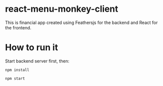 # react-menu-monkey-client

This is financial app created using Feathersjs for the backend and React for the frontend. 

# How to run it

Start backend server first, then:

`npm install`

`npm start`
